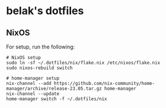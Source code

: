 # belak's dotfiles

## NixOS

For setup, run the following:

``` shell
# NixOS setup
sudo ln -sf ~/.dotfiles/nix/flake.nix /etc/nixos/flake.nix
sudo nixos-rebuild switch

# home-manager setup
nix-channel --add https://github.com/nix-community/home-manager/archive/release-23.05.tar.gz home-manager
nix-channel --update
home-manager switch -f ~/.dotfiles/nix
```
